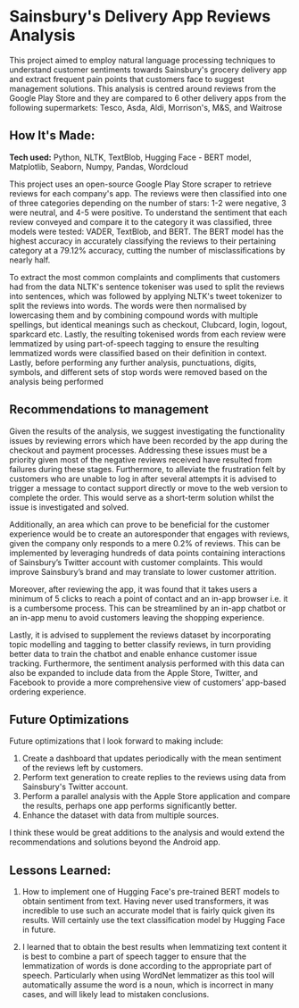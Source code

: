 # Sainsbury's Delivery App Reviews Analysis
This project aimed to employ natural language processing techniques to understand customer sentiments towards Sainsbury's grocery delivery app and extract frequent pain points that customers face to suggest management solutions. This analysis is centred around reviews from the Google Play Store and they are compared to 6 other delivery apps from the following supermarkets: Tesco, Asda, Aldi, Morrison's, M&S, and Waitrose


## How It's Made:

**Tech used:** Python, NLTK, TextBlob, Hugging Face - BERT model, Matplotlib, Seaborn, Numpy, Pandas, Wordcloud

This project uses an open-source Google Play Store scraper to retrieve reviews for each company's app. The reviews were then classified into one of three categories depending on the number of stars: 1-2 were negative, 3 were neutral, and 4-5 were positive. To understand the sentiment that each review conveyed and compare it to the category it was classified, three models were tested: VADER, TextBlob, and BERT. The BERT model has the highest accuracy in accurately classifying the reviews to their pertaining category at a 79.12% accuracy, cutting the number of misclassifications by nearly half. 

To extract the most common complaints and compliments that customers had from the data NLTK's sentence tokeniser was used to split the reviews into sentences, which was followed by applying NLTK's tweet tokenizer to split the reviews into words. The words were then normalised by lowercasing them and by combining compound words with multiple spellings, but identical meanings such as checkout, Clubcard, login, logout, sparkcard etc. Lastly, the resulting tokenised words from each review were lemmatized by using part-of-speech tagging to ensure the resulting lemmatized words were classified based on their definition in context. Lastly, before performing any further analysis, punctuations, digits, symbols, and different sets of stop words were removed based on the analysis being performed

## Recommendations to management

Given the results of the analysis, we suggest investigating the functionality issues by reviewing errors which have been recorded by the app during the checkout and payment processes. Addressing these issues must be a priority given most of the negative reviews received have resulted from failures during these stages. Furthermore, to alleviate the frustration felt by customers who are unable to log in after several attempts it is advised to trigger a message to contact support directly or move to the web version to complete the order. This would serve as a short-term solution whilst the issue is investigated and solved. 

Additionally, an area which can prove to be beneficial for the customer experience would be to create an autoresponder that engages with reviews, given the company only responds to a mere 0.2% of reviews. This can be implemented by leveraging hundreds of data points containing interactions of Sainsbury’s Twitter account with customer complaints. This would improve Sainsbury’s brand and may translate to lower customer attrition.

Moreover, after reviewing the app, it was found that it takes users a minimum of 5 clicks to reach a point of contact and an in-app browser i.e. it is a cumbersome process. This can be streamlined by an in-app chatbot or an in-app menu to avoid customers leaving the shopping experience. 

Lastly, it is advised to supplement the reviews dataset by incorporating topic modelling and tagging to better classify reviews, in turn providing better data to train the chatbot and enable enhance customer issue tracking. Furthermore, the sentiment analysis performed with this data can also be expanded to include data from the Apple Store, Twitter, and Facebook to provide a more comprehensive view of customers’ app-based ordering experience. 


## Future Optimizations

Future optimizations that I look forward to making include: 
1) Create a dashboard that updates periodically with the mean sentiment of the reviews left by customers.
2) Perform text generation to create replies to the reviews using data from Sainsbury's Twitter account.
3) Perform a parallel analysis with the Apple Store application and compare the results, perhaps one app performs significantly better. 
4) Enhance the dataset with data from multiple sources.

I think these would be great additions to the analysis and would extend the recommendations and solutions beyond the Android app.

## Lessons Learned:
1) How to implement one of Hugging Face's pre-trained BERT models to obtain sentiment from text. Having never used transformers, it was incredible to use such an accurate model that is fairly quick given its results. Will certainly use the text classification model by Hugging Face in future.

2) I learned that to obtain the best results when lemmatizing text content it is best to combine a part of speech tagger to ensure that the lemmatization of words is done according to the appropriate part of speech. Particularly when using WordNet lemmatizer as this tool will automatically assume the word is a noun, which is incorrect in many cases, and will likely lead to mistaken conclusions.
